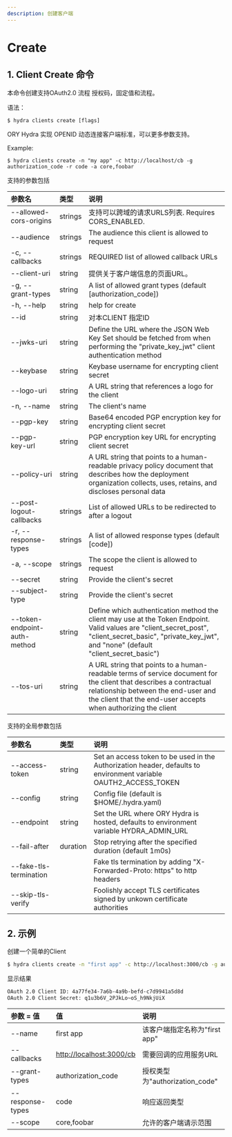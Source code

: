 ```yaml
---
description: 创建客户端
---
```


# Create

## 1. Client Create 命令

本命令创建支持OAuth2.0 流程 授权码，固定值和流程。

语法：

```text
$ hydra clients create [flags]
```

ORY Hydra 实现 OPENID 动态连接客户端标准，可以更多参数支持。

Example:

```
$ hydra clients create -n "my app" -c http://localhost/cb -g authorization_code -r code -a core,foobar
```

支持的参数包括

| 参数名 | 类型 | 说明 |
| :--- | :--- | :--- |
| --allowed-cors-origins | strings | 支持可以跨域的请求URLS列表. Requires CORS\_ENABLED. |
| --audience | strings | The audience this client is allowed to request |
| -c, --callbacks | strings | REQUIRED list of allowed callback URLs |
| --client-uri | string | 提供关于客户端信息的页面URL。 |
| -g, --grant-types | string | A list of allowed grant types \(default \[authorization\_code\]\) |
| -h, --help | string | help for create |
| --id | string | 对本CLIENT 指定ID |
| --jwks-uri | string | Define the URL where the JSON Web Key Set should be fetched from when performing the "private\_key\_jwt" client authentication method |
| --keybase | string | Keybase username for encrypting client secret |
| --logo-uri | string | A URL string that references a logo for the client |
| -n, --name | string | The client's name |
| --pgp-key | string | Base64 encoded PGP encryption key for encrypting client secret |
| --pgp-key-url | string | PGP encryption key URL for encrypting client secret |
| --policy-uri | string | A URL string that points to a human-readable privacy policy document that describes how the deployment organization collects, uses, retains, and discloses personal data |
| --post-logout-callbacks | strings | List of allowed URLs to be redirected to after a logout |
| -r, --response-types | strings | A list of allowed response types \(default \[code\]\) |
| -a, --scope | strings | The scope the client is allowed to request |
| --secret | string | Provide the client's secret |
| --subject-type | string | Provide the client's secret |
| --token-endpoint-auth-method | string | Define which authentication method the client may use at the Token Endpoint. Valid values are "client\_secret\_post", "client\_secret\_basic", "private\_key\_jwt", and "none" \(default "client\_secret\_basic"\) |
| --tos-uri | string | A URL string that points to a human-readable terms of service document for the client that describes a contractual relationship between the end-user and the client that the end-user accepts when authorizing the client |



支持的全局参数包括

| 参数名 | 类型 | 说明 |
| :--- | :--- | :--- |
| --access-token | string | Set an access token to be used in the Authorization header, defaults to environment variable OAUTH2\_ACCESS\_TOKEN |
| --config | string | Config file \(default is $HOME/.hydra.yaml\) |
| --endpoint | string | Set the URL where ORY Hydra is hosted, defaults to environment variable HYDRA\_ADMIN\_URL |
| --fail-after | duration | Stop retrying after the specified duration \(default 1m0s\) |
| --fake-tls-termination |  | Fake tls termination by adding "X-Forwarded-Proto: https" to http headers |
| --skip-tls-verify |  | Foolishly accept TLS certificates signed by unkown certificate authorities |

## 2.  示例

创建一个简单的Client

```bash
$ hydra clients create -n "first app" -c http://localhost:3000/cb -g authorization_code -r code -a core,foobar --endpoint http://localhost:4445
```

显示结果

```bash
OAuth 2.0 Client ID: 4a77fe34-7a6b-4a9b-befd-c7d9941a5d8d 
OAuth 2.0 Client Secret: q1u3b6V_2PJkLo~oS_h9NkjUiX
```

| 参数 = 值  | 值 | 说明 |
| :--- | :--- | :--- |
| --name  | first app | 该客户端指定名称为"first app" |
|  --callbacks | [http://localhost:3000/cb](http://localhost:3000/cb) | 需要回调的应用服务URL |
| --grant-types | authorization\_code | 授权类型为"authorization\_code" |
| --response-types | code | 响应返回类型 |
| --scope | core,foobar | 允许的客户端请示范围 |

